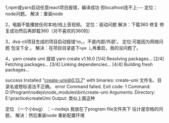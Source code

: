 1,npm或yarn启动任意react项目报错，编译成功 但localhost连不上---
定位：node问题。
解决：重装node

2，电脑不能播放任何本地/线上音视频。
定位：驱动问题
解决：下载360 修复 修复成功然后再卸载360（对不喜欢的360的）

3，dva-cli项目生成的项目启动报错‘ro。。不是内部/外部’。
定位:可能因为网络问题 包没下全 。
解决：在项目目录底下`npm i`,再重启，我的没问题了。

4，yarn create umi 报错
yarn create v1.16.0
[1/4] Resolving packages...
[2/4] Fetching packages...
[3/4] Linking dependencies...
[4/4] Building fresh packages...

success Installed "create-umi@0.13.7" with binaries:
create-umi
文件名、目录名或卷标语法不正确。
error Command failed.
Exit code: 1
Command: D:\Program\nodejs\node_modules\bin\create-umi
Arguments:
Directory: E:\practice\createUmi
Output:
类似上面这种

定位 （一个小bug） ：--nodejs 我放在了program file文件夹下 估计是空格的问题，
解决：然后重装node 重新配置环境 